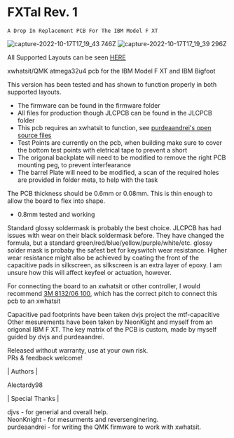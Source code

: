 # FXTal Rev. 1 
    A Drop In Replacement PCB For The IBM Model F XT
                                            
![capture-2022-10-17T17_19_43 746Z](https://user-images.githubusercontent.com/61422584/196243552-a5a064a5-c939-44e2-9ccf-96c4a7816e3d.png)
![capture-2022-10-17T17_19_39 296Z](https://user-images.githubusercontent.com/61422584/196243563-c2201b4e-bf77-47f9-9f8e-c3836fe7c786.png)

All Supported Layouts can be seen [HERE](http://www.keyboard-layout-editor.com/#/gists/daab9567d1fe4691fd52719a6adab8b0)

xwhatsit/QMK atmega32u4 pcb for the IBM Model F XT and IBM Bigfoot

This version has been tested and has shown to function properly in both supported layouts.
- The firmware can be found in the firmware folder
- All files for production though JLCPCB can be found in the JLCPCB folder
- This pcb requires an xwhatsit to function, see [purdeaandrei's open source files](https://github.com/purdeaandrei/SMDModelFController)
- Test Points are currently on the pcb, when building make sure to cover the bottom test points with eletrical tape to prevent a short
- The origonal backplate will need to be modified to remove the right PCB mounting peg, to prevent interfearance
- The barrel Plate will need to be modified, a scan of the required holes are provided in folder meta, to help with the task

The PCB thickness should be 0.6mm or 0.08mm. This is thin enough to allow the board to flex into shape.
- 0.8mm tested and working

Standard glossy soldermask is probably the best choice. JLCPCB has had issues with wear on their black soldermask before. They have changed the formula, but a standard green/red/blue/yellow/purple/white/etc. glossy solder mask is probaby the safest bet for keyswitch wear resistance. Higher wear resistance might also be achieved by coating the front of the capacitive pads in silkscreen, as silkscreen is an extra layer of epoxy. I am unsure how this will affect keyfeel or actuation, however.

For connecting the board to an xwhatsit or other controller, I would recommend [3M 8132/06 100](https://www.digikey.com/en/products/detail/3m/8132-06-100/7809902), which has the correct pitch to connect this pcb to an xwhatsit



Capacitive pad footprints have been taken dvjs project the mtf-capacitive Other mesurements have been taken by NeonKight and myself from an origonal IBM F XT. The key matrix of the PCB is custom, made by myself guided by dvjs and purdeaandrei.

Released without warranty, use at your own risk.  
PRs & feedback welcome!

| Authors | 

Alectardy98

| Special Thanks |

djvs - for generial and overall help.   
NeonKnight - for mesurments and reversenginering.   
purdeaandrei - for writing the QMK firmware to work with xwhatsit.   
